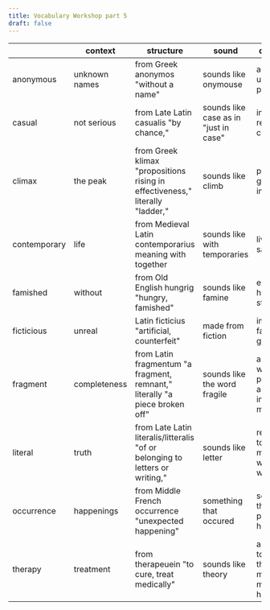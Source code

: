 ```yaml
---
title: Vocabulary Workshop part 5
draft: false
---
```


|              | context       | structure                                                                     | sound                                 | dictionary                                                  |
|--------------|---------------|-------------------------------------------------------------------------------|---------------------------------------|-------------------------------------------------------------|
| anonymous    | unknown names | from Greek anonymos "without a name"                                          | sounds like onymouse                  | an unidentified person                                      |
| casual       | not serious   | from Late Latin casualis "by chance,"                                         | sounds like case as in "just in case" | informal relaxed; chance                                    |
| climax       | the peak      | from Greek klimax "propositions rising in effectiveness," literally "ladder," | sounds like climb                     | point of greatest intensity                                 |
| contemporary | life          | from Medieval Latin contemporarius meaning with together                      | sounds like with temporaries          | living at the same time                                     |
| famished     | without       | from Old English hungrig "hungry, famished"                                   | sounds like famine                    | extremely hungry, starving                                  |
| ficticious   | unreal        | Latin ficticius "artificial, counterfeit"                                     | made from fiction                     | imaginary, false, not genuine                               |
| fragment     | completeness  | from Latin fragmentum "a fragment, remnant," literally "a piece broken off"   | sounds like the word fragile          | a part of a whole; portion of an inclomplete manuscript     |
| literal      | truth         | from Late Latin literalis/litteralis "of or belonging to letters or writing," | sounds like letter                    | restricted to the exact meaning, word for word              |
| occurrence   | happenings    | from Middle French occurrence "unexpected happening"                          | something that occured                | something that takes place a happening                      |
| therapy      | treatment     | from therapeuein "to cure, treat medically"                                   | sounds like theory                    | a treatment to soothe the body or mind, a method of healing |

